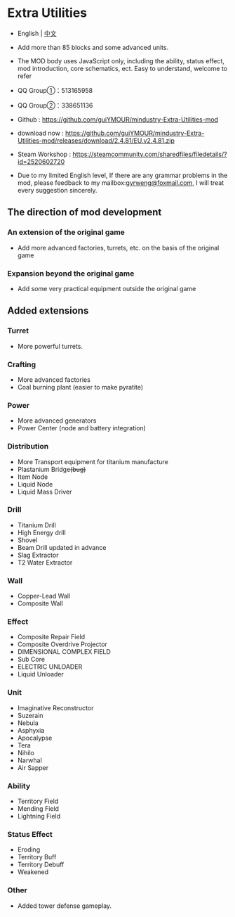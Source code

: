 # Extra Utilities

- English | [中文](README_cn.md)

- Add more than 85 blocks and some advanced units.

- The MOD body uses JavaScript only, including the ability, status effect, mod introduction, core schematics, ect. Easy to understand, welcome to refer


- QQ Group①：513165958
- QQ Group②：338651136
- Github : https://github.com/guiYMOUR/mindustry-Extra-Utilities-mod
- download now : https://github.com/guiYMOUR/mindustry-Extra-Utilities-mod/releases/download/2.4.81/EU.v2.4.81.zip
- Steam Workshop : https://steamcommunity.com/sharedfiles/filedetails/?id=2520602720
- Due to my limited English level, If there are any grammar problems in the mod, please feedback to my mailbox:gyrweng@foxmail.com, I will treat every suggestion sincerely.

## The direction of mod development

### An extension of the original game
- Add more advanced factories, turrets, etc. on the basis of the original game

### Expansion beyond the original game
- Add some very practical equipment outside the original game

## Added extensions

### Turret
- More powerful turrets.

### Crafting
- More advanced factories 
- Coal burning plant (easier to make pyratite)

### Power
- More advanced generators 
- Power Center (node and battery integration)

### Distribution
- More Transport equipment for titanium manufacture
- Plastanium Bridge<strike>(bug)</strike>
- Item Node
- Liquid Node
- Liquid Mass Driver

### Drill
- Titanium Drill
- High Energy drill
- Shovel
- Beam Drill updated in advance
- Slag Extractor
- T2 Water Extractor

### Wall
- Copper-Lead Wall
- Composite Wall

### Effect
- Composite Repair Field
- Composite Overdrive Projector
- DIMENSIONAL COMPLEX FIELD
- Sub Core
- ELECTRIC UNLOADER
- Liquid Unloader

### Unit
- Imaginative Reconstructor
- Suzerain
- Nebula
- Asphyxia
- Apocalypse
- Tera
- Nihilo
- Narwhal
- Air Sapper

### Ability
- Territory Field
- Mending Field
- Lightning Field

### Status Effect
- Eroding
- Territory Buff
- Territory Debuff
- Weakened

### Other
- Added tower defense gameplay.
